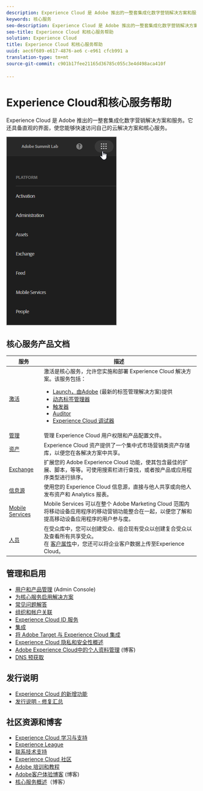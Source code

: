 ```yaml
---
description: Experience Cloud 是 Adobe 推出的一整套集成化数字营销解决方案和服务。它还具备直观的界面，使您能够快速访问自己的云解决方案和核心服务。
keywords: 核心服务
seo-description: Experience Cloud 是 Adobe 推出的一整套集成化数字营销解决方案和服务。它还具备直观的界面，使您能够快速访问自己的云解决方案和核心服务。
seo-title: Experience Cloud 和核心服务帮助
solution: Experience Cloud
title: Experience Cloud 和核心服务帮助
uuid: aec6f689-e617-4876-ae6 c-e961 cfcb991 a
translation-type: tm+mt
source-git-commit: c901b17fee21165d36785c055c3e4d498aca410f

---
```



# Experience Cloud和核心服务帮助

Experience Cloud 是 Adobe 推出的一整套集成化数字营销解决方案和服务。它还具备直观的界面，使您能够快速访问自己的云解决方案和核心服务。

![](assets/experience-cloud-core-services.png)

## 核心服务产品文档

| 服务 | 描述 |
|--- |--- |
| [激活](activation/activation.md) | 激活是核心服务，允许您实施和部署 Experience Cloud 解决方案。该服务包括：<ul><li>[Launch，由Adobe](https://docs.adobelaunch.com/) (最新的标签管理解决方案)提供</li><li>[动态标签管理器](https://marketing.adobe.com/resources/help/en_US/dtm/)</li><li>[触发器](activation/triggers.md)</li><li>[Auditor](https://marketing.adobe.com/resources/help/en_US/auditor/)</li><li>[Experience Cloud 调试器](https://marketing.adobe.com/resources/help/en_US/experience-cloud-debugger/)</li></ul> |
| [管理](admin-getting-started/admin-getting-started.md) | 管理 Experience Cloud 用户权限和产品配置文件。 |
| [资产](experience-cloud-assets/experience-cloud-assets.md) | Experience Cloud 资产提供了一个集中式市场营销类资产存储库，以便您在各解决方案中共享。 |
| [Exchange](https://experiencecloud.adobeexchange.com/) | 扩展您的 Adobe Experience Cloud 功能，使其包含最佳的扩展、脚本，等等。可使用搜索栏进行查找，或者按产品或应用程序类型进行排序。 |
| [信息源](feed.md) | 使用您的 Experience Cloud 信息源，直接与他人共享或向他人发布资产和 Analytics 报表。 |
| [Mobile Services](https://marketing.adobe.com/resources/help/en_US/mobile/) | Mobile Services 可以在整个 Adobe Marketing Cloud 范围内将移动设备应用程序的移动营销功能整合在一起，以便您了解和提高移动设备应用程序的用户参与度。 |
| [人员](audience-library/audience-library.md) | 在受众库中，您可以创建受众、组合现有受众以创建复合受众以及查看所有共享受众。<br>在 [客户属性](attributes/attributes.md)中，您还可以将企业客户数据上传至Experience Cloud。 |

## 管理和启用

* [用户和产品管理](admin-getting-started/admin-getting-started.md) (Admin Console)
* [为核心服务启用解决方案](core-services/core-services.md)
* [常见问题解答](admin-getting-started/admin-getting-started.md)
* [组织和帐户关联](admin-getting-started/organizations.md)
* [Experience Cloud ID 服务](https://marketing.adobe.com/resources/help/en_US/mcvid/)
* [集成](marketing-cloud-integrations.md)
* [将 Adobe Target 与 Experience Cloud 集成](https://marketing.adobe.com/resources/help/en_US/target/a4t/c_integrating_target_with_mac.html)
* [Experience Cloud 隐私和安全性概述](assets/Adobe-Marketing-Cloud-Privacy-and-Security-Overview.pdf)
* [Adobe Experience Cloud中的个人资料管理](https://theblog.adobe.com/profile-management-adobe-marketing-cloud-comes-together/) (博客)
* [DNS 预获取](admin-getting-started/admin-getting-started.md#concept_6BC8C6856E3644F8956D7AD0A96383B7)

## 发行说明

* [Experience Cloud 的新增功能](marketing-cloud-interface/marketing-cloud-interface.md#concept_9A4370BD59744928BDC9F87E978798B3)
* [发行说明 - 修复汇总](marketing-cloud-interface/release-notes.md#concept_F5C9FF69A5B44395BB5FA0552F4E9175)

## 社区资源和博客

* [Experience Cloud 学习与支持](https://helpx.adobe.com/support/experience-cloud.html)
* [Experience League](https://landing.adobe.com/experience-league/)
* [联系技术支持](https://helpx.adobe.com/contact/enterprise-support.ec.html)
* [Experience Cloud 社区](https://forums.adobe.com/community/experience-cloud)
* [Adobe 培训和教程](https://helpx.adobe.com/learning.html?promoid=KAUDK)
* [Adobe客户体验博客](https://theblog.adobe.com/customer-experience/) (博客)
* [核心服务概述](https://theblog.adobe.com/part-2-capturing-leveraging-consumer-behavior-adobe-marketing-cloud/)（博客）
